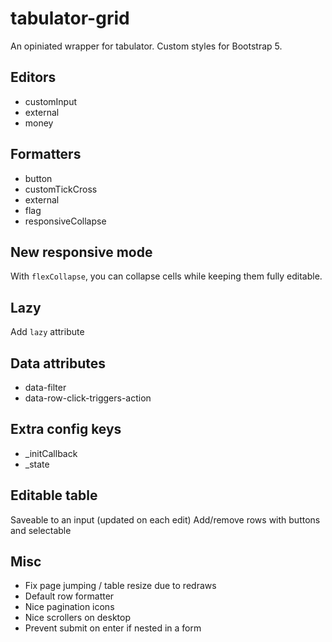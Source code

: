 # tabulator-grid

An opiniated wrapper for tabulator. Custom styles for Bootstrap 5.

## Editors

- customInput
- external
- money

## Formatters

- button
- customTickCross
- external
- flag
- responsiveCollapse

## New responsive mode

With `flexCollapse`, you can collapse cells while keeping them fully editable.

## Lazy

Add `lazy` attribute

## Data attributes

- data-filter
- data-row-click-triggers-action

## Extra config keys

- _initCallback
- _state

## Editable table

Saveable to an input (updated on each edit)
Add/remove rows with buttons and selectable

## Misc

- Fix page jumping / table resize due to redraws
- Default row formatter
- Nice pagination icons
- Nice scrollers on desktop
- Prevent submit on enter if nested in a form

